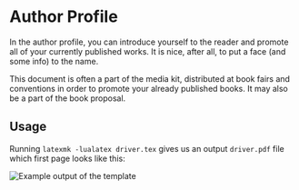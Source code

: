 # Author Profile

In the author profile, you can introduce yourself to the reader and promote all of your currently published works. It is nice, after all, to put a face (and some info) to the name.

This document is often a part of the media kit, distributed at book fairs and conventions in order to promote your already published books. It may also be a part of the book proposal.

## Usage

Running `latexmk -lualatex driver.tex` gives us an output `driver.pdf` file which first page looks like this:

![Example output of the template](https://github.com/xvrabcov/md-templates/releases/download/latest/author_profile-output.png)

